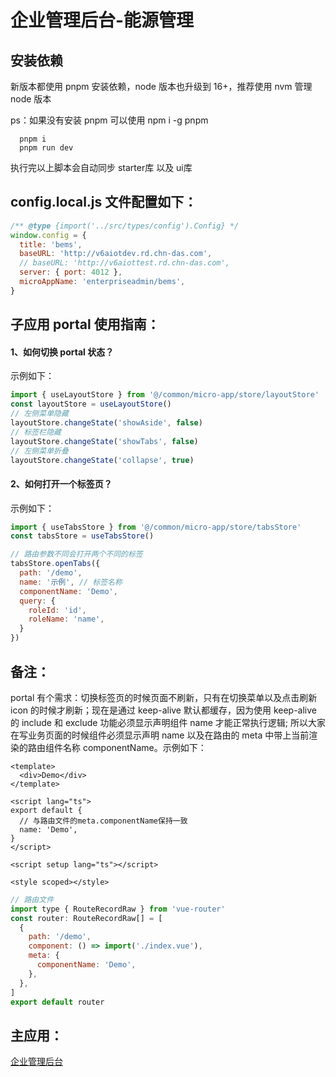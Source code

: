 # 企业管理后台-能源管理

## 安装依赖

新版本都使用 pnpm 安装依赖，node 版本也升级到 16+，推荐使用 nvm 管理 node 版本

ps：如果没有安装 pnpm 可以使用 npm i -g pnpm

```
  pnpm i
  pnpm run dev
```

执行完以上脚本会自动同步 starter库 以及 ui库

## config.local.js 文件配置如下：

```js
/** @type {import('../src/types/config').Config} */
window.config = {
  title: 'bems',
  baseURL: 'http://v6aiotdev.rd.chn-das.com',
  // baseURL: 'http://v6aiottest.rd.chn-das.com',
  server: { port: 4012 },
  microAppName: 'enterpriseadmin/bems',
}

```

## 子应用 portal 使用指南：

#### 1、如何切换 portal 状态？

示例如下：

```js
import { useLayoutStore } from '@/common/micro-app/store/layoutStore'
const layoutStore = useLayoutStore()
// 左侧菜单隐藏
layoutStore.changeState('showAside', false)
// 标签栏隐藏
layoutStore.changeState('showTabs', false)
// 左侧菜单折叠
layoutStore.changeState('collapse', true)
```

#### 2、如何打开一个标签页？

示例如下：

```js
import { useTabsStore } from '@/common/micro-app/store/tabsStore'
const tabsStore = useTabsStore()

// 路由参数不同会打开两个不同的标签
tabsStore.openTabs({
  path: '/demo',
  name: '示例', // 标签名称
  componentName: 'Demo',
  query: {
    roleId: 'id',
    roleName: 'name',
  }
})
```

## 备注：

portal 有个需求：切换标签页的时候页面不刷新，只有在切换菜单以及点击刷新 icon 的时候才刷新；现在是通过 keep-alive 默认都缓存，因为使用 keep-alive 的 include 和 exclude 功能必须显示声明组件 name 才能正常执行逻辑; 所以大家在写业务页面的时候组件必须显示声明 name 以及在路由的 meta 中带上当前渲染的路由组件名称 componentName。示例如下：

```vue
<template>
  <div>Demo</div>
</template>

<script lang="ts">
export default {
  // 与路由文件的meta.componentName保持一致
  name: 'Demo',
}
</script>

<script setup lang="ts"></script>

<style scoped></style>
```

```js
// 路由文件
import type { RouteRecordRaw } from 'vue-router'
const router: RouteRecordRaw[] = [
  {
    path: '/demo',
    component: () => import('./index.vue'),
    meta: {
      componentName: 'Demo',
    },
  },
]
export default router
```

## 主应用：

[企业管理后台](http://das-git.chn-das.com/DasAIoT/EnterpriseAdmin/Front-end/enterpriseAdmin.git)
